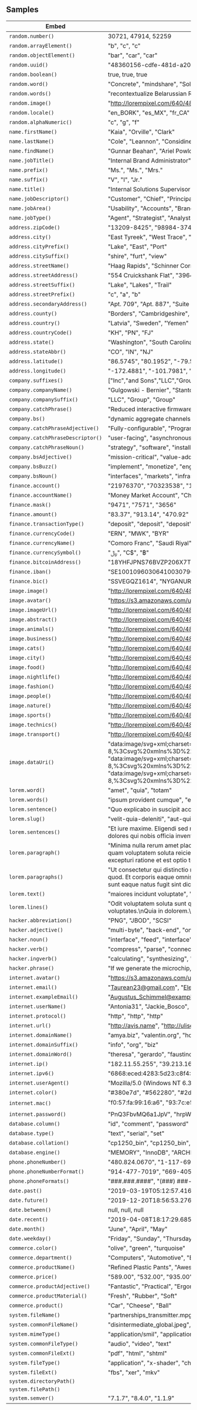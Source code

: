 ## Samples

| Embed | Results |
| ------- | ------  |
| `random.number()` | 30721, 47914, 52259 |
| `random.arrayElement()` | "b", "c", "c" |
| `random.objectElement()` | "bar", "car", "car" |
| `random.uuid()` | "48360156-cdfe-481d-a20b-72c3af934cac", "66c92a90-b11d-4ff9-875a-1b46e76b91bd", "4aed0645-b3b5-48d3-8843-ae68365dc0ac" |
| `random.boolean()` | true, true, true |
| `random.word()` | "Concrete", "mindshare", "Solutions" |
| `random.words()` | "recontextualize Belarussian Ruble AI", "Harbors Re-engineered", "Assistant Eritrea benchmark" |
| `random.image()` | "http://lorempixel.com/640/480/abstract", "http://lorempixel.com/640/480/abstract", "http://lorempixel.com/640/480/nature" |
| `random.locale()` | "en_BORK", "es_MX", "fr_CA" |
| `random.alphaNumeric()` | "c", "g", "f" |
| `name.firstName()` | "Kaia", "Orville", "Clark" |
| `name.lastName()` | "Cole", "Leannon", "Considine" |
| `name.findName()` | "Gunnar Beahan", "Ariel Powlowski", "Nicklaus Wisozk" |
| `name.jobTitle()` | "Internal Brand Administrator", "National Response Planner", "International Integration Liaison" |
| `name.prefix()` | "Ms.", "Ms.", "Mrs." |
| `name.suffix()` | "V", "I", "Jr." |
| `name.title()` | "Internal Solutions Supervisor", "Principal Division Assistant", "Product Research Officer" |
| `name.jobDescriptor()` | "Customer", "Chief", "Principal" |
| `name.jobArea()` | "Usability", "Accounts", "Branding" |
| `name.jobType()` | "Agent", "Strategist", "Analyst" |
| `address.zipCode()` | "13209-8425", "98984-3749", "84482-0260" |
| `address.city()` | "East Tyreek", "West Trace", "Feesttown" |
| `address.cityPrefix()` | "Lake", "East", "Port" |
| `address.citySuffix()` | "shire", "furt", "view" |
| `address.streetName()` | "Haag Rapids", "Schinner Corner", "Ayana Lodge" |
| `address.streetAddress()` | "554 Cruickshank Flat", "39642 Joanie Point", "411 Marvin Wells" |
| `address.streetSuffix()` | "Lake", "Lakes", "Trail" |
| `address.streetPrefix()` | "c", "a", "b" |
| `address.secondaryAddress()` | "Apt. 709", "Apt. 887", "Suite 004" |
| `address.county()` | "Borders", "Cambridgeshire", "Bedfordshire" |
| `address.country()` | "Latvia", "Sweden", "Yemen" |
| `address.countryCode()` | "KH", "PN", "FJ" |
| `address.state()` | "Washington", "South Carolina", "Illinois" |
| `address.stateAbbr()` | "CO", "IN", "NJ" |
| `address.latitude()` | "86.5745", "80.1952", "-79.5769" |
| `address.longitude()` | "-172.4881", "-101.7981", "175.2552" |
| `company.suffixes()` | ["Inc","and Sons","LLC","Group"], ["Inc","and Sons","LLC","Group"], ["Inc","and Sons","LLC","Group"] |
| `company.companyName()` | "Gulgowski - Bernier", "Stanton, Keebler and Kreiger", "Leuschke, Satterfield and Lehner" |
| `company.companySuffix()` | "LLC", "Group", "Group" |
| `company.catchPhrase()` | "Reduced interactive firmware", "Ameliorated optimal forecast", "Public-key stable definition" |
| `company.bs()` | "dynamic aggregate channels", "back-end exploit supply-chains", "cross-media synergize vortals" |
| `company.catchPhraseAdjective()` | "Fully-configurable", "Programmable", "Focused" |
| `company.catchPhraseDescriptor()` | "user-facing", "asynchronous", "directional" |
| `company.catchPhraseNoun()` | "strategy", "software", "installation" |
| `company.bsAdjective()` | "mission-critical", "value-added", "synergistic" |
| `company.bsBuzz()` | "implement", "monetize", "engage" |
| `company.bsNoun()` | "interfaces", "markets", "infrastructures" |
| `finance.account()` | "21976370", "70323538", "14606215" |
| `finance.accountName()` | "Money Market Account", "Checking Account", "Personal Loan Account" |
| `finance.mask()` | "9471", "7571", "3656" |
| `finance.amount()` | "83.37", "913.14", "470.92" |
| `finance.transactionType()` | "deposit", "deposit", "deposit" |
| `finance.currencyCode()` | "ERN", "MWK", "BYR" |
| `finance.currencyName()` | "Comoro Franc", "Saudi Riyal", "Guinea Franc" |
| `finance.currencySymbol()` | "﷼", "C$", "฿" |
| `finance.bitcoinAddress()` | "18YHFJPNS76BVZP206X7TL2G1W0MGJD8", "3PHGWRTP8288RFQWPMF7O3I3VWMJDDRH", "3WWA20ZFA5I1VIEQYCVS8I9VF099R724T" |
| `finance.iban()` | "SE1001096030641003079088", "RO92WQAH88N81382F4D42353", "PT79005049437003073600011" |
| `finance.bic()` | "SSVEGQZ1614", "NYGANUR1YAF", "BPMOGQO1" |
| `image.image()` | "http://lorempixel.com/640/480/sports", "http://lorempixel.com/640/480/people", "http://lorempixel.com/640/480/abstract" |
| `image.avatar()` | "https://s3.amazonaws.com/uifaces/faces/twitter/gabrielrosser/128.jpg", "https://s3.amazonaws.com/uifaces/faces/twitter/alan_zhang_/128.jpg", "https://s3.amazonaws.com/uifaces/faces/twitter/koridhandy/128.jpg" |
| `image.imageUrl()` | "http://lorempixel.com/640/480", "http://lorempixel.com/640/480", "http://lorempixel.com/640/480" |
| `image.abstract()` | "http://lorempixel.com/640/480/abstract", "http://lorempixel.com/640/480/abstract", "http://lorempixel.com/640/480/abstract" |
| `image.animals()` | "http://lorempixel.com/640/480/animals", "http://lorempixel.com/640/480/animals", "http://lorempixel.com/640/480/animals" |
| `image.business()` | "http://lorempixel.com/640/480/business", "http://lorempixel.com/640/480/business", "http://lorempixel.com/640/480/business" |
| `image.cats()` | "http://lorempixel.com/640/480/cats", "http://lorempixel.com/640/480/cats", "http://lorempixel.com/640/480/cats" |
| `image.city()` | "http://lorempixel.com/640/480/city", "http://lorempixel.com/640/480/city", "http://lorempixel.com/640/480/city" |
| `image.food()` | "http://lorempixel.com/640/480/food", "http://lorempixel.com/640/480/food", "http://lorempixel.com/640/480/food" |
| `image.nightlife()` | "http://lorempixel.com/640/480/nightlife", "http://lorempixel.com/640/480/nightlife", "http://lorempixel.com/640/480/nightlife" |
| `image.fashion()` | "http://lorempixel.com/640/480/fashion", "http://lorempixel.com/640/480/fashion", "http://lorempixel.com/640/480/fashion" |
| `image.people()` | "http://lorempixel.com/640/480/people", "http://lorempixel.com/640/480/people", "http://lorempixel.com/640/480/people" |
| `image.nature()` | "http://lorempixel.com/640/480/nature", "http://lorempixel.com/640/480/nature", "http://lorempixel.com/640/480/nature" |
| `image.sports()` | "http://lorempixel.com/640/480/sports", "http://lorempixel.com/640/480/sports", "http://lorempixel.com/640/480/sports" |
| `image.technics()` | "http://lorempixel.com/640/480/technics", "http://lorempixel.com/640/480/technics", "http://lorempixel.com/640/480/technics" |
| `image.transport()` | "http://lorempixel.com/640/480/transport", "http://lorempixel.com/640/480/transport", "http://lorempixel.com/640/480/transport" |
| `image.dataUri()` | "data:image/svg+xml;charset=UTF-8,%3Csvg%20xmlns%3D%22http%3A%2F%2Fwww.w3.org%2F2000%2Fsvg%22%20version%3D%221.1%22%20baseProfile%3D%22full%22%20width%3D%22undefined%22%20height%3D%22undefined%22%3E%20%3Crect%20width%3D%22100%25%22%20height%3D%22100%25%22..., "data:image/svg+xml;charset=UTF-8,%3Csvg%20xmlns%3D%22http%3A%2F%2Fwww.w3.org%2F2000%2Fsvg%22%20version%3D%221.1%22%20baseProfile%3D%22full%22%20width%3D%22undefined%22%20height%3D%22undefined%22%3E%20%3Crect%20width%3D%22100%25%22%20height%3D%22100%25%22..., "data:image/svg+xml;charset=UTF-8,%3Csvg%20xmlns%3D%22http%3A%2F%2Fwww.w3.org%2F2000%2Fsvg%22%20version%3D%221.1%22%20baseProfile%3D%22full%22%20width%3D%22undefined%22%20height%3D%22undefined%22%3E%20%3Crect%20width%3D%22100%25%22%20height%3D%22100%25%22... |
| `lorem.word()` | "amet", "quia", "totam" |
| `lorem.words()` | "ipsum provident cumque", "exercitationem dolorem quis", "quis eveniet modi" |
| `lorem.sentence()` | "Quo explicabo in suscipit accusamus illo alias voluptas natus cupiditate.", "Id incidunt voluptate dolorum nihil voluptatem qui.", "Ut ut dolor voluptatem." |
| `lorem.slug()` | "velit-quia-deleniti", "aut-quisquam-cum", "consequatur-fuga-suscipit" |
| `lorem.sentences()` | "Et iure maxime. Eligendi sed reiciendis. Reprehenderit deserunt labore.", "Eius est odit. Tempora natus eos enim consequatur sunt quas consectetur. Consectetur ad libero cupiditate quidem ratione cum sit.", "Quis et aspernatur ipsa omnis. Necessitatibus itaque pariatur vitae ipsum sint. Sunt et repellendus dolores qui nobis officia inventore. Officiis nesciunt ut quo veniam hic laborum. Quis molestiae aut accusamus." |
| `lorem.paragraph()` | "Minima nulla rerum amet placeat deleniti est quidem eius sunt. Perferendis reiciendis molestiae ab delectus. Maxime enim voluptatum quo maiores rem nihil corporis qui. Officia ut aliquid voluptate assumenda cupiditate. Et quas qui. Enim fuga in ut distin..., "Impedit quia sequi. Mollitia maiores hic vero nulla quam voluptatem soluta reiciendis. Soluta quos vero eveniet praesentium et et atque veritatis. Ipsa nostrum magnam et a amet neque error odit a. Omnis tempora blanditiis beatae fugit veniam ut itaque.", "Vel consectetur sit maiores eligendi officia doloremque voluptatem totam et. Ut quia esse. Aliquid et et et excepturi ratione et est optio tenetur. Nemo nesciunt in in. Et ad sit facilis hic quis a. Inventore ex aut sequi voluptas dignissimos." |
| `lorem.paragraphs()` | "Ut consectetur qui distinctio maiores cupiditate. Nulla et qui in corrupti ullam. Ad deserunt eius eum molestiae dignissimos.\n \rMinima et et exercitationem deserunt eveniet. Fuga molestiae deleniti ut nihil velit officia pariatur consequatur optio. Cor..., "Cupiditate eligendi alias ratione nisi dolor voluptatibus aut quod. Et corporis eaque omnis quia cupiditate eius et enim maiores. Corporis id rerum rerum. Et quos sit doloribus quia. Omnis iusto iusto recusandae magnam ut laboriosam quia.\n \rLaboriosam ..., "Laborum maxime eveniet harum vero a quidem ut ab voluptate. Quo ea eos ut consequatur quia sequi. Esse sunt eaque natus fugit sint dicta autem qui.\n \rIure aut fuga. Maiores asperiores amet repudiandae dolor assumenda similique. Nam doloribus nisi rem p... |
| `lorem.text()` | "maiores incidunt voluptate", "Corrupti nemo earum rem consequatur.\nQuas asperiores reiciendis eaque eius odit maiores reprehenderit rem.\nEsse et voluptas suscipit.\nQuia consequatur corporis dolorem reiciendis magni odit vel adipisci assumenda.", "velit" |
| `lorem.lines()` | "Odit voluptatem soluta sunt quam.\nVoluptate amet laboriosam est et nihil necessitatibus quis minus amet.\nEx delectus maiores reprehenderit deserunt corporis commodi enim neque numquam.\nAut sapiente dolor et dolorem aperiam quia.\nQui dolore similique ..., "Atque aut voluptatem quod commodi voluptates.\nQuia in dolorem.\nAutem neque quidem omnis commodi aut error.\nQuae magnam porro totam voluptatem et quam.", "Magni quis et sit.\nDolorem pariatur at ullam nobis et cum sunt velit a.\nQuia sed doloribus rerum." |
| `hacker.abbreviation()` | "PNG", "JBOD", "SCSI" |
| `hacker.adjective()` | "multi-byte", "back-end", "online" |
| `hacker.noun()` | "interface", "feed", "interface" |
| `hacker.verb()` | "compress", "parse", "connect" |
| `hacker.ingverb()` | "calculating", "synthesizing", "generating" |
| `hacker.phrase()` | "If we generate the microchip, we can get to the IB matrix through the wireless TCP pixel!", "Use the neural HTTP card, then you can compress the virtual card!", "Use the virtual COM sensor, then you can transmit the solid state port!" |
| `internet.avatar()` | "https://s3.amazonaws.com/uifaces/faces/twitter/aislinnkelly/128.jpg", "https://s3.amazonaws.com/uifaces/faces/twitter/richwild/128.jpg", "https://s3.amazonaws.com/uifaces/faces/twitter/jimmuirhead/128.jpg" |
| `internet.email()` | "Taurean23@gmail.com", "Elenor_Auer@gmail.com", "Delia72@hotmail.com" |
| `internet.exampleEmail()` | "Augustus_Schimmel@example.org", "Darrick99@example.org", "Mervin.Steuber@example.org" |
| `internet.userName()` | "Antonia31", "Jackie_Bosco", "Cheyanne.Weissnat23" |
| `internet.protocol()` | "http", "http", "http" |
| `internet.url()` | "http://avis.name", "http://ulises.net", "https://justen.org" |
| `internet.domainName()` | "amya.biz", "valentin.org", "hosea.com" |
| `internet.domainSuffix()` | "info", "org", "biz" |
| `internet.domainWord()` | "theresa", "gerardo", "faustino" |
| `internet.ip()` | "182.11.55.255", "39.213.164.139", "109.185.245.166" |
| `internet.ipv6()` | "6868:eced:4283:5d23:c8f4:36be:2c0f:ef4e", "75c3:23d4:7d5d:517a:e17d:ce6f:4850:a28d", "cfd9:637c:8dc7:6623:729e:1c67:b7d4:5b84" |
| `internet.userAgent()` | "Mozilla/5.0 (Windows NT 6.3; Trident/7.0; Touch; rv:11.0) like Gecko", "Mozilla/5.0 (Macintosh; Intel Mac OS X 10_7_8 rv:2.0; SC) AppleWebKit/532.1.0 (KHTML, like Gecko) Version/5.0.7 Safari/532.1.0", "Mozilla/5.0 (Macintosh; U; Intel Mac OS X 10.5.5; rv:11.0) Gecko/20100101 Firefox/11.0.2" |
| `internet.color()` | "#380e7d", "#562280", "#2d0a2e" |
| `internet.mac()` | "f0:57:fa:99:16:a6", "93:7c:e5:8e:81:89", "42:95:58:cd:45:85" |
| `internet.password()` | "PnQ3FbvMQ6a1JpV", "hrpW4YqBwo7uti9", "DgrSVc1kp6d8xvU" |
| `database.column()` | "id", "comment", "password" |
| `database.type()` | "text", "serial", "set" |
| `database.collation()` | "cp1250_bin", "cp1250_bin", "ascii_bin" |
| `database.engine()` | "MEMORY", "InnoDB", "ARCHIVE" |
| `phone.phoneNumber()` | "480.824.0670", "1-117-690-3534", "926-982-7702" |
| `phone.phoneNumberFormat()` | "914-477-7019", "669-405-4571", "706-194-9956" |
| `phone.phoneFormats()` | "###.###.####", "(###) ###-#### x###", "###.###.####" |
| `date.past()` | "2019-03-19T05:12:57.416Z", "2019-01-18T03:38:07.930Z", "2019-03-13T09:14:51.057Z" |
| `date.future()` | "2019-12-20T18:56:53.276Z", "2020-01-20T19:12:18.489Z", "2019-10-20T14:29:15.821Z" |
| `date.between()` | null, null, null |
| `date.recent()` | "2019-04-08T18:17:29.685Z", "2019-04-08T20:17:37.666Z", "2019-04-09T02:51:28.336Z" |
| `date.month()` | "June", "April", "May" |
| `date.weekday()` | "Friday", "Sunday", "Thursday" |
| `commerce.color()` | "olive", "green", "turquoise" |
| `commerce.department()` | "Computers", "Automotive", "Baby" |
| `commerce.productName()` | "Refined Plastic Pants", "Awesome Wooden Soap", "Intelligent Metal Keyboard" |
| `commerce.price()` | "589.00", "532.00", "935.00" |
| `commerce.productAdjective()` | "Fantastic", "Practical", "Ergonomic" |
| `commerce.productMaterial()` | "Fresh", "Rubber", "Soft" |
| `commerce.product()` | "Car", "Cheese", "Ball" |
| `system.fileName()` | "partnerships_transmitter.mpg4", "functionalities_multi_tasking.xdf", "fish_maroon.gex" |
| `system.commonFileName()` | "disintermediate_global.jpeg", "granite.m2a", "nevada.mp4v" |
| `system.mimeType()` | "application/smil", "application/vnd.cloanto.rp9", "application/vnd.mobius.dis" |
| `system.commonFileType()` | "audio", "video", "text" |
| `system.commonFileExt()` | "pdf", "html", "shtml" |
| `system.fileType()` | "application", "x-shader", "chemical" |
| `system.fileExt()` | "fbs", "xer", "mkv" |
| `system.directoryPath()` |  |
| `system.filePath()` |  |
| `system.semver()` | "7.1.7", "8.4.0", "1.1.9" |
